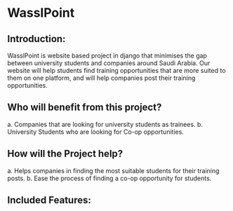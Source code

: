 # WasslPoint
## Introduction:
WasslPoint is website based project in django that minimises the gap between university students and companies around Saudi Arabia. Our website will help students find training opportunities that are more suited to them on one platform, and will help companies post their training opportunities.

## Who will benefit from this project?
a. Companies that are looking for university students as trainees.
b. University Students who are looking for Co-op opportunities.

## How will the Project help?
a. Helps companies in finding the most suitable students for their training posts.
b. Ease the process of finding a co-op opportunity for students.
## Included Features:
